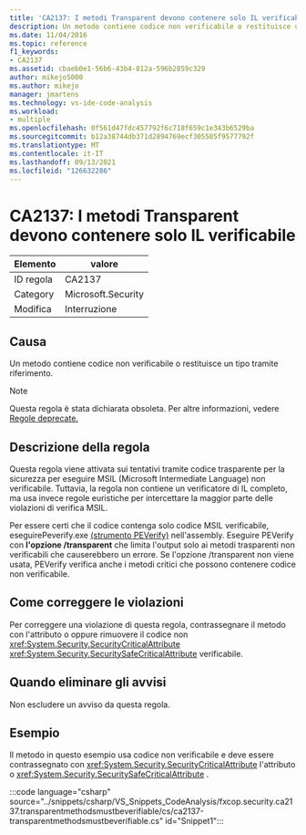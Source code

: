 ```yaml
---
title: 'CA2137: I metodi Transparent devono contenere solo IL verificabile'
description: Un metodo contiene codice non verificabile o restituisce un tipo tramite riferimento.
ms.date: 11/04/2016
ms.topic: reference
f1_keywords:
- CA2137
ms.assetid: cbaeb0e1-56b6-43b4-812a-596b2859c329
author: mikejo5000
ms.author: mikejo
manager: jmartens
ms.technology: vs-ide-code-analysis
ms.workload:
- multiple
ms.openlocfilehash: 0f561d47fdc457792f6c718f659c1e343b6529ba
ms.sourcegitcommit: b12a38744db371d2894769ecf305585f9577792f
ms.translationtype: MT
ms.contentlocale: it-IT
ms.lasthandoff: 09/13/2021
ms.locfileid: "126632286"
---
```

# <a name="ca2137-transparent-methods-must-contain-only-verifiable-il"></a>CA2137: I metodi Transparent devono contenere solo IL verificabile

|Elemento|valore|
|-|-|
|ID regola|CA2137|
|Category|Microsoft.Security|
|Modifica|Interruzione|

## <a name="cause"></a>Causa
Un metodo contiene codice non verificabile o restituisce un tipo tramite riferimento.

> [!NOTE]
> Questa regola è stata dichiarata obsoleta. Per altre informazioni, vedere [Regole deprecate.](fxcop-unported-deprecated-rules.md)

## <a name="rule-description"></a>Descrizione della regola
Questa regola viene attivata sui tentativi tramite codice trasparente per la sicurezza per eseguire MSIL (Microsoft Intermediate Language) non verificabile. Tuttavia, la regola non contiene un verificatore di IL completo, ma usa invece regole euristiche per intercettare la maggior parte delle violazioni di verifica MSIL.

Per essere certi che il codice contenga solo codice MSIL verificabile, eseguirePeverify.exe [ (strumento PEVerify)](/dotnet/framework/tools/peverify-exe-peverify-tool) nell'assembly. Eseguire PEVerify con **l'opzione /transparent** che limita l'output solo ai metodi trasparenti non verificabili che causerebbero un errore. Se l'opzione /transparent non viene usata, PEVerify verifica anche i metodi critici che possono contenere codice non verificabile.

## <a name="how-to-fix-violations"></a>Come correggere le violazioni
Per correggere una violazione di questa regola, contrassegnare il metodo con l'attributo o oppure rimuovere il codice non <xref:System.Security.SecurityCriticalAttribute> <xref:System.Security.SecuritySafeCriticalAttribute> verificabile.

## <a name="when-to-suppress-warnings"></a>Quando eliminare gli avvisi
Non escludere un avviso da questa regola.

## <a name="example"></a>Esempio
Il metodo in questo esempio usa codice non verificabile e deve essere contrassegnato con <xref:System.Security.SecurityCriticalAttribute> l'attributo o <xref:System.Security.SecuritySafeCriticalAttribute> .

:::code language="csharp" source="../snippets/csharp/VS_Snippets_CodeAnalysis/fxcop.security.ca2137.transparentmethodsmustbeverifiable/cs/ca2137-transparentmethodsmustbeverifiable.cs" id="Snippet1":::
